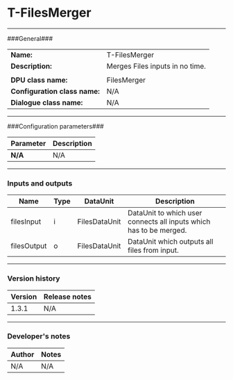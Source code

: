 # T-FilesMerger #
----------

###General###

|                              |                                                                             |
|------------------------------|-----------------------------------------------------------------------------|
|**Name:**                     |T-FilesMerger                                                               |
|**Description:**              |Merges Files inputs in no time. |
|                              |                                                                             |
|**DPU class name:**           |FilesMerger                                                                | 
|**Configuration class name:** |N/A                             |
|**Dialogue class name:**      |N/A                      |

***

###Configuration parameters###

|Parameter                                       |Description                                                              |                                                        
|------------------------------------------------|-------------------------------------------------------------------------|
|**N/A**                                         |N/A                |

***

### Inputs and outputs ###

|Name         |Type           |DataUnit     |Description             |
|-------------|---------------|-------------|------------------------|
|filesInput     |i              |FilesDataUnit  |DataUnit to which user connects all inputs which has to be merged.  |  
|filesOutput    |o              |FilesDataUnit  |DataUnit which outputs all files from input. |

***

### Version history ###

|Version          |Release notes               |
|-----------------|----------------------------|
|1.3.1            |N/A                         |                                


***

### Developer's notes ###

|Author           |Notes                           |
|-----------------|--------------------------------|
|N/A              |N/A                             | 
